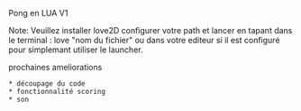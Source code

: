 Pong en LUA V1


Note: Veuillez installer love2D configurer votre path et lancer en tapant dans le terminal :  love "nom du fichier"
ou dans votre editeur si il est configuré pour simplemant utiliser le launcher.

prochaines ameliorations

    * découpage du code
    * fonctionnalité scoring
    * son
